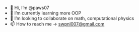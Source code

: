 - 👋 Hi, I’m @paws07
- 🌱 I’m currently learning more OOP 
- 💞️ I’m looking to collaborate on math, computational physics
- 📫 How to reach me -> swpnl007@gmail.com

<!---
paws07/paws07 is a ✨ special ✨ repository because its `README.md` (this file) appears on your GitHub profile.
You can click the Preview link to take a look at your changes.
--->
